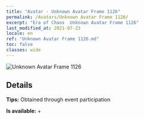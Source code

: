 ```yaml
---
title: "Avatar - Unknown Avatar Frame 1126"
permalink: /Avatars/Unknown Avatar Frame 1126/
excerpt: "Era of Chaos  Unknown Avatar Frame 1126"
last_modified_at: 2021-07-23
locale: en
ref: "Unknown Avatar Frame 1126.md"
toc: false
classes: wide
---
```

 ![Unknown Avatar Frame 1126](/images/a/avatarFrame_126.png)

## Details

 **Tips:** Obtained through event participation 

 **Is available:**  + 

